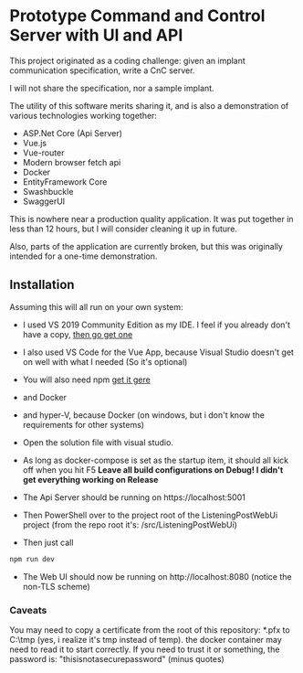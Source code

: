 # Prototype Command and Control Server with UI and API
This project originated as a coding challenge: given an implant communication specification, write a CnC server.

I will not share the specification, nor a sample implant.

The utility of this software merits sharing it, and is also a demonstration of various technologies working together:
- ASP.Net Core (Api Server)
- Vue.js
- Vue-router
- Modern browser fetch api
- Docker
- EntityFramework Core
- Swashbuckle
- SwaggerUI

This is nowhere near a production quality application. It was put together in less than 12 hours, but I will consider cleaning it up in future.

Also, parts of the application are currently broken, but this was originally intended for a one-time demonstration.

## Installation
Assuming this will all run on your own system:
- I used VS 2019 Community Edition as my IDE. I feel if you already don't have a copy, [then go get one](https://visualstudio.microsoft.com/)
- I also used VS Code for the Vue App, because Visual Studio doesn't get on well with what I needed (So it's optional)
- You will also need npm [get it gere](https://nodejs.org/en/)
- and Docker
- and hyper-V, because Docker (on windows, but i don't know the requirements for other systems)

- Open the solution file with visual studio.
- As long as docker-compose is set as the startup item, it should all kick off when you hit F5
**Leave all build configurations on Debug! I didn't get everything working on Release**

- The Api Server should be running on https://localhost:5001

- Then PowerShell over to the project root of the ListeningPostWebUi project (from the repo root it's: /src/ListeningPostWebUi)
- Then just call
```PowerShell
npm run dev
```

- The Web UI should now be running on http://localhost:8080 (notice the non-TLS scheme)

### Caveats
You may need to copy a certificate from the root of this repository: *.pfx to C:\tmp (yes, i realize it's tmp instead of temp).
the docker container may need to read it to start correctly. If you need to trust it or something, the password is: "thisisnotasecurepassword" (minus quotes)